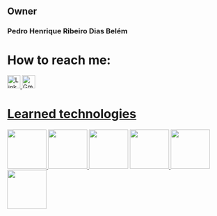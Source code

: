 <h2>Owner</h1>
<h3>Pedro Henrique Ribeiro Dias Belém</h5>
<h1>How to reach me:</h1>
<a href=https://www.linkedin.com/in/pedro-belém-49909424b/ target="_blank" rel="noopener noreferrer">
  <img height=30 weidth=40 src="https://img.shields.io/badge/LinkedIn-0077B5?style=for-the-badge&logo=linkedin&logoColor=white" alt="LinkedId icon" />
<a/>
<a href="mailto:pedro.belem@ucsal.edu.br?subject=Assunto do Email&body=Corpo do email" target="_blank rel="noopener noreferrer">
  <img height=30 weidth=40 src="https://img.shields.io/badge/Gmail-D14836?style=for-the-badge&logo=gmail&logoColor=white" alt="Gmail icon"
</a>

##

<h1>Learned technologies</h1>

<a href=https://github.com/pbelem/LearningJavaPOO.git target="_blank" rel="noopener noreferrer">
  <img height= 90 weidth= 120 src="https://cdn.jsdelivr.net/gh/devicons/devicon@latest/icons/java/java-original-wordmark.svg" />
</a>
  <a href=https://github.com/pbelem/SpringBootProject.git target="_blank" rel="noopener noreferrer"> 
  <img height= 90 weidth= 120 src="https://cdn.jsdelivr.net/gh/devicons/devicon@latest/icons/spring/spring-original-wordmark.svg" />
 </a>
 <!-- <a href= target="_blank" rel="noopener noreferrer"> -->
  <img height= 90 weidth= 120 src="https://cdn.jsdelivr.net/gh/devicons/devicon@latest/icons/postgresql/postgresql-plain-wordmark.svg" />
  <!--</a>-->
  <a href=https://github.com/pbelem/HtmlAndCssLearningPlace.git target="_blank" rel="noopener noreferrer">
  <img height= 90 weidth= 120 src="https://cdn.jsdelivr.net/gh/devicons/devicon@latest/icons/html5/html5-original.svg" />
  </a>
  <a href=https://github.com/pbelem/HtmlAndCssLearningPlace.git target="_blank" rel="noopener noreferrer">
  <img height= 90 weidth= 120 src="https://cdn.jsdelivr.net/gh/devicons/devicon@latest/icons/css3/css3-original.svg" />
  </a>
  <a href=https://github.com/pbelem/CalculatorJavascript.git target="_blank" rel="noopener noreferrer">
  <img height= 90 weidth= 120 src="https://cdn.jsdelivr.net/gh/devicons/devicon@latest/icons/javascript/javascript-original.svg" />
  </a>


<!--
**pbelem/pbelem** is a ✨ _special_ ✨ repository because its `README.md` (this file) appears on your GitHub profile.

Here are some ideas to get you started:

- 🔭 I’m currently working on ...
- 🌱 I’m currently learning ...
- 👯 I’m looking to collaborate on ...
- 🤔 I’m looking for help with ...
- 💬 Ask me about ...
- 📫 How to reach me: ...
- 😄 Pronouns: ...
- ⚡ Fun fact: ...
-->
